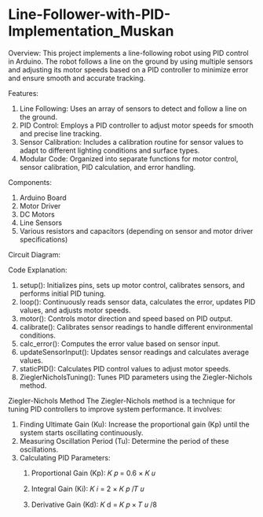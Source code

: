 # Line-Follower-with-PID-Implementation_Muskan

Overview:
This project implements a line-following robot using PID control in Arduino. The robot follows a line on the ground by using multiple sensors and adjusting its motor speeds based on a PID controller to minimize error and ensure smooth and accurate tracking.

Features:
1. Line Following: Uses an array of sensors to detect and follow a line on the ground.
2. PID Control: Employs a PID controller to adjust motor speeds for smooth and precise line tracking.
3. Sensor Calibration: Includes a calibration routine for sensor values to adapt to different lighting conditions and surface types.
4. Modular Code: Organized into separate functions for motor control, sensor calibration, PID calculation, and error handling.

Components:
1. Arduino Board 
2. Motor Driver 
3. DC Motors
4. Line Sensors 
5. Various resistors and capacitors (depending on sensor and motor driver specifications)

Circuit Diagram:

Code Explanation:
1. setup(): Initializes pins, sets up motor control, calibrates sensors, and performs initial PID tuning.
2. loop(): Continuously reads sensor data, calculates the error, updates PID values, and adjusts motor speeds.
3. motor(): Controls motor direction and speed based on PID output.
4. calibrate(): Calibrates sensor readings to handle different environmental conditions.
5. calc_error(): Computes the error value based on sensor input.
6. updateSensorInput(): Updates sensor readings and calculates average values.
7. staticPID(): Calculates PID control values to adjust motor speeds.
8. ZieglerNicholsTuning(): Tunes PID parameters using the Ziegler-Nichols method.

Ziegler-Nichols Method
The Ziegler-Nichols method is a technique for tuning PID controllers to improve system performance. 
It involves:
1. Finding Ultimate Gain (Ku): Increase the proportional gain (Kp) until the system starts oscillating continuously.
2. Measuring Oscillation Period (Tu): Determine the period of these oscillations.
3. Calculating PID Parameters:
   1. Proportional Gain (Kp):  𝐾
𝑝
=
0.6
×
𝐾
𝑢
   2. Integral Gain (Ki):  𝐾
𝑖
=
2
×
𝐾
𝑝
/𝑇
𝑢

   3.  Derivative Gain (Kd):  𝐾
d
=
𝐾
𝑝
×
𝑇
𝑢
/8






